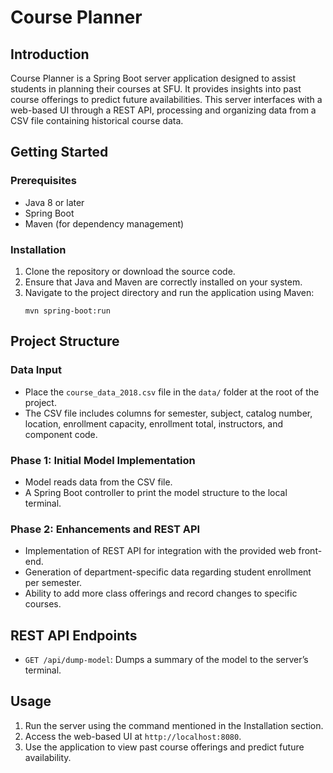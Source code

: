 # Course Planner

## Introduction

Course Planner is a Spring Boot server application designed to assist students in planning their courses at SFU. It provides insights into past course offerings to predict future availabilities. This server interfaces with a web-based UI through a REST API, processing and organizing data from a CSV file containing historical course data.

## Getting Started

### Prerequisites
- Java 8 or later
- Spring Boot
- Maven (for dependency management)

### Installation
1. Clone the repository or download the source code.
2. Ensure that Java and Maven are correctly installed on your system.
3. Navigate to the project directory and run the application using Maven:
   ```
   mvn spring-boot:run
   ```

## Project Structure

### Data Input
- Place the `course_data_2018.csv` file in the `data/` folder at the root of the project.
- The CSV file includes columns for semester, subject, catalog number, location, enrollment capacity, enrollment total, instructors, and component code.

### Phase 1: Initial Model Implementation
- Model reads data from the CSV file.
- A Spring Boot controller to print the model structure to the local terminal.

### Phase 2: Enhancements and REST API
- Implementation of REST API for integration with the provided web front-end.
- Generation of department-specific data regarding student enrollment per semester.
- Ability to add more class offerings and record changes to specific courses.

## REST API Endpoints

- `GET /api/dump-model`: Dumps a summary of the model to the server’s terminal.

## Usage

1. Run the server using the command mentioned in the Installation section.
2. Access the web-based UI at `http://localhost:8080`.
3. Use the application to view past course offerings and predict future availability.


